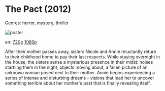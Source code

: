 # The Pact (2012)

Genres: horror, mystery, thriller

![poster](http://image.tmdb.org/t/p/w500/cXEpkawNx6yduTuR5qzt5uTfpP.jpg)

en:
  [720p](magnet:?xt=urn:btih:D8383028CEEFF6F9389FE7C1160BEAE9EF25A4BB&tr=udp://glotorrents.pw:6969/announce&tr=udp://tracker.opentrackr.org:1337/announce&tr=udp://torrent.gresille.org:80/announce&tr=udp://tracker.openbittorrent.com:80&tr=udp://tracker.coppersurfer.tk:6969&tr=udp://tracker.leechers-paradise.org:6969&tr=udp://p4p.arenabg.ch:1337&tr=udp://tracker.internetwarriors.net:1337)
  [1080p](magnet:?xt=urn:btih:EA06D151D2E07A77E4448CFEECC0E8B6B3005588&tr=udp://glotorrents.pw:6969/announce&tr=udp://tracker.opentrackr.org:1337/announce&tr=udp://torrent.gresille.org:80/announce&tr=udp://tracker.openbittorrent.com:80&tr=udp://tracker.coppersurfer.tk:6969&tr=udp://tracker.leechers-paradise.org:6969&tr=udp://p4p.arenabg.ch:1337&tr=udp://tracker.internetwarriors.net:1337)
  


After their mother passes away, sisters Nicole and Annie reluctantly return to their childhood home to pay their last respects. While staying overnight in the house, the sisters sense a mysterious presence in their midst: noises startling them in the night, objects moving about, a fallen picture of an unknown woman posed next to their mother. Annie begins experiencing a series of intense and disturbing dreams - visions that lead her to uncover something terrible about her mother's past that is finally revealing itself.